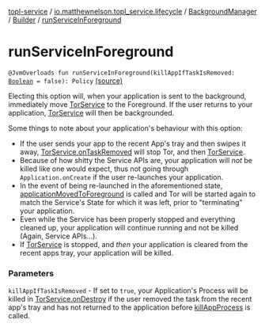 [topl-service](../../../index.md) / [io.matthewnelson.topl_service.lifecycle](../../index.md) / [BackgroundManager](../index.md) / [Builder](index.md) / [runServiceInForeground](./run-service-in-foreground.md)

# runServiceInForeground

`@JvmOverloads fun runServiceInForeground(killAppIfTaskIsRemoved: `[`Boolean`](https://kotlinlang.org/api/latest/jvm/stdlib/kotlin/-boolean/index.html)` = false): Policy` [(source)](https://github.com/05nelsonm/TorOnionProxyLibrary-Android/blob/master/topl-service/src/main/java/io/matthewnelson/topl_service/lifecycle/BackgroundManager.kt#L220)

Electing this option will, when your application is sent to the background, immediately
move [TorService](#) to the Foreground. If the user returns to your application,
[TorService](#) will then be backgrounded.

Some things to note about your application's behaviour with this option:

* If the user sends your app to the recent App's tray and then swipes it away,
[TorService.onTaskRemoved](#) will stop Tor, and then [TorService](#).
* Because of how shitty the Service APIs are, your application will *not* be
killed like one would expect, thus not going through `Application.onCreate` if the
user re-launches your application.
* In the event of being re-launched in the aforementioned state,
[applicationMovedToForeground](#) is called and Tor will be started again to match the
Service's State for which it was left, prior to "terminating" your application.
* Even while the Service has been properly stopped and everything cleaned up, your
application will continue running and not be killed (Again, Service APIs...).
* If [TorService](#) is stopped, and *then* your application is cleared from the
recent apps tray, your application will be killed.

### Parameters

`killAppIfTaskIsRemoved` - If set to `true`, your Application's Process will be
killed in [TorService.onDestroy](#) if the user removed the task from the recent app's
tray and has not returned to the application before [killAppProcess](#) is called.